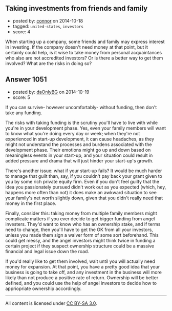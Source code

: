 ## Taking investments from friends and family

- posted by: [connor](https://stackexchange.com/users/392995/connor) on 2014-10-18
- tagged: `united-states`, `investors`
- score: 4

When starting up a company, some friends and family may express interest in investing. If the company doesn't need money at that point, but it certainly could help, is it wise to take money from personal acquaintances who also are not accredited investors? Or is there a better way to get them involved? What are the risks in doing so? 


## Answer 1051

- posted by: [daOnlyBG](https://stackexchange.com/users/4772220/daonlybg) on 2014-10-19
- score: 5

If you can survive- however uncomfortably- without funding, then don't take any funding. 

The risks with taking funding is the scrutiny you'll have to live with while you're in your development phase. Yes, even your family members will want to know what you're doing every day or week; when they're not experienced in start-up development, it can cause headaches, as they might not understand the processes and burdens associated with the development phase. Their emotions might go up and down based on meaningless events in your start-up, and your situation could result in added pressure and drama that will just hinder your start-up's growth.

There's another issue: what if your start-up fails? It would be much harder to manage that guilt than, say, if you couldn't pay back your grant given to you by some rich private equity firm. Even if you don't feel guilty that the idea you passionately pursued didn't work out as you expected (which, hey, happens more often than not) it does make an awkward situation to see your family's net worth slightly down, given that you didn't really need that money in the first place.

Finally, consider this: taking money from multiple family members might complicate matters if you ever decide to get bigger funding from angel investers. They'd want to know who has an ownership stake, and if terms need to change, then you'll have to get the OK from all your investors, unless you made  them sign a waiver form of some sort beforehand. This could get messy, and the angel investors might think twice in funding a certain project if they suspect ownership structure could be a massive financial and legal issue down the road. 

If you'd really like to get them involved, wait until you will actually need money for expansion. At that point, you have a pretty good idea that your business is going to take off, and any investment in the business will more likely than not produce a positive rate of return. Ownership will be better defined, and you could use the help of angel investors to decide how to appriopriate ownership accordingly. 




---

All content is licensed under [CC BY-SA 3.0](https://creativecommons.org/licenses/by-sa/3.0/).
